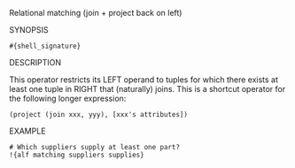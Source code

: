 
Relational matching (join + project back on left)

SYNOPSIS

    #{shell_signature}

DESCRIPTION

This operator restricts its LEFT operand to tuples for which there exists 
at least one tuple in RIGHT that (naturally) joins. This is a shortcut 
operator for the following longer expression:

    (project (join xxx, yyy), [xxx's attributes])

EXAMPLE

    # Which suppliers supply at least one part?
    !{alf matching suppliers supplies}

